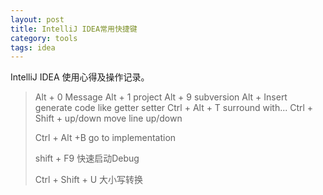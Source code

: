 ```yaml
---
layout: post
title: IntelliJ IDEA常用快捷键
category: tools
tags: idea
---
```

IntelliJ IDEA 使用心得及操作记录。

>  Alt + 0 Message
>  Alt + 1 project 
>  Alt + 9 subversion
>  Alt + Insert generate code like getter setter
>  Ctrl + Alt + T surround with...
>  Ctrl + Shift + up/down move line up/down
>
>  Ctrl + Alt +B go to implementation  
>
>  shift + F9	快速启动Debug  
>
>  Ctrl + Shift + U	大小写转换
